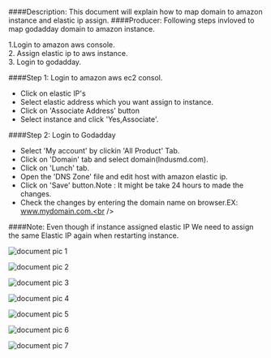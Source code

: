####Description:
This document will explain how to map domain to amazon instance and elastic ip assign.
####Producer:
Following steps invloved to map godadday domain to amazon instance.<br />

1.Login to amazon aws console.<br />
2. Assign elastic ip to aws instance.<br />
3. Login to godadday.<br />

####Step 1:
Login to amazon aws ec2 consol.

* Click on elastic IP's<br />
* Select elastic address which you want assign to instance.<br />
* Click on 'Associate Address' button<br />
* Select instance and click 'Yes,Associate'.<br />

####Step 2:
Login to Godadday

* Select 'My account' by clickin 'All Product' Tab.<br />
* Click on 'Domain' tab and select domain(Indusmd.com).<br />
* Click on 'Lunch' tab.<br />
* Open the 'DNS Zone' file and edit host with amazon elastic ip.<br />
* Click on 'Save' button.Note : It might be take 24 hours to made the changes.<br />
* Check the changes by entering the domain name on browser.EX: www.mydomain.com.<br />

####Note:
Even though if instance assigned elastic IP We need to assign the same Elastic IP again when restarting instance.



![document pic 1](https://cloud.githubusercontent.com/assets/25039079/22244685/911b84a2-e252-11e6-895f-aea03257fc1c.png)





![document pic 2](https://cloud.githubusercontent.com/assets/25039079/22245047/09f0b91e-e254-11e6-8f9f-6a34097f7b13.png)





![document pic 3](https://cloud.githubusercontent.com/assets/25039079/22245070/229b9a88-e254-11e6-8314-3ad237f725d2.png)





![document pic 4](https://cloud.githubusercontent.com/assets/25039079/22245206/d585fdd2-e254-11e6-974f-736fab15bd78.png)





![document pic 5](https://cloud.githubusercontent.com/assets/25039079/22245221/e86a531c-e254-11e6-9fb7-49863db717f1.png)





![document pic 6](https://cloud.githubusercontent.com/assets/25039079/22245252/0810deb6-e255-11e6-8965-1416f06ec182.png)





![document pic 7](https://cloud.githubusercontent.com/assets/25039079/22245276/21d14782-e255-11e6-827d-df7a5ecee201.png)


